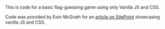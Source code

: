This is code for a basic flag-guessing game using only Vanilla JS and CSS.

Code was provided by Eoin McGrath for an [article on SitePoint](https://www.sitepoint.com/power-of-vanilla-js-and-css-a-reminder/) showcasing vanilla JS and CSS.
